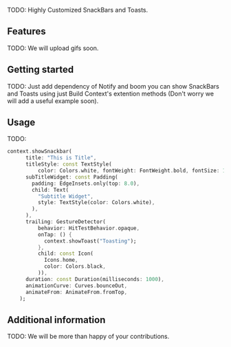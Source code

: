<!--
This README describes the package. If you publish this package to pub.dev,
this README's contents appear on the landing page for your package.

For information about how to write a good package README, see the guide for
[writing package pages](https://dart.dev/guides/libraries/writing-package-pages).

For general information about developing packages, see the Dart guide for
[creating packages](https://dart.dev/guides/libraries/create-library-packages)
and the Flutter guide for
[developing packages and plugins](https://flutter.dev/developing-packages).
-->

TODO: Highly Customized SnackBars and Toasts.

## Features

TODO: We will upload gifs soon.

## Getting started

TODO: Just add dependency of Notify and boom you can show SnackBars and Toasts using just Build Context's extention methods (Don't worry we will add a useful example soon).

## Usage

TODO:

```dart
context.showSnackbar(
      title: "This is Title",
      titleStyle: const TextStyle(
          color: Colors.white, fontWeight: FontWeight.bold, fontSize: 16),
      subTitleWidget: const Padding(
        padding: EdgeInsets.only(top: 8.0),
        child: Text(
          "Subtitle Widget",
          style: TextStyle(color: Colors.white),
        ),
      ),
      trailing: GestureDetector(
          behavior: HitTestBehavior.opaque,
          onTap: () {
            context.showToast("Toasting");
          },
          child: const Icon(
            Icons.home,
            color: Colors.black,
          )),
      duration: const Duration(milliseconds: 1000),
      animationCurve: Curves.bounceOut,
      animateFrom: AnimateFrom.fromTop,
    );
```

## Additional information

TODO: We will be more than happy of your contributions.
